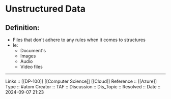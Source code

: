 # Unstructured Data

## Definition:

- Files that don't adhere to any rules when it comes to structures
- Ie:
	- Document's
	- Images
	- Audio
	- Video files
---
Links :: [[DP-100]] [[Computer Science]] [[Cloud]]
Reference ::  [[Azure]]
Type :: #atom
Creator ::
TAF ::
Discussion ::
Dis_Topic :: 
Resolved ::
Date :: 2024-09-07 21:23